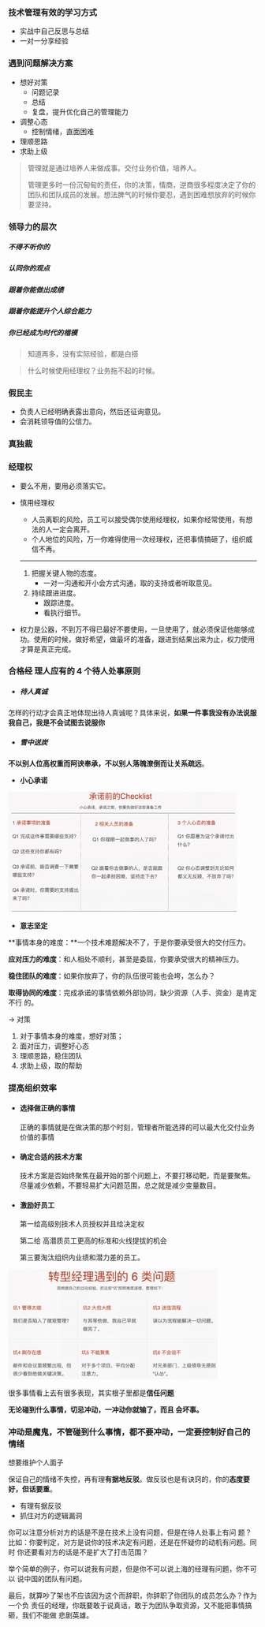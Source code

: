 ### 技术管理有效的学习方式

- 实战中自己反思与总结
- 一对一分享经验

### 遇到问题解决方案

- 想好对策
  - 问题记录
  - 总结
  - 复盘，提升优化自己的管理能力
- 调整心态
  - 控制情绪，直面困难
- 理顺思路
- 求助上级

> 管理就是通过培养人来做成事。交付业务价值，培养人。
>
> 管理更多时一份沉甸甸的责任，你的决策，情商，逆商很多程度决定了你的团队和团队成员的发展。想法脾气的时候你要忍，遇到困难想放弃的时候你要坚持。



### 领导力的层次

##### 不得不听你的

##### 认同你的观点

##### 跟着你能做出成绩

##### 跟着你能提升个人综合能力

##### 你已经成为时代的楷模

>知道再多，没有实际经验，都是白搭

> 什么时候使用经理权？业务拖不起的时候。

###  假民主

- 负责人已经明确表露出意向，然后还征询意见。
- 会消耗领导值的公信力。

### 真独裁

### 经理权

- 要么不用，要用必须落实它。

- 慎用经理权

  - 人员离职的风险，员工可以接受偶尔使用经理权，如果你经常使用，有想法的人一定会离开。
  - 个人地位的风险，万一你难得使用一次经理权，还把事情搞砸了，组织威信不再。

  ---

  1. 把握关键人物的态度。
     - 一对一沟通和开小会方式沟通，取的支持或者听取意见。
  2. 持续跟进进度。
     - 跟踪进度。
     - 看执行细节。

- 权力是公器，不到万不得已最好不要使用，一旦使用了，就必须保证他能够成功。使用的时候，做好希望，做最坏的准备，跟进到结果出来为止，权力使用才算是真正完成。

### 合格经 理人应有的 4 个待人处事原则

- ##### 待人真诚

怎样的行动才会真正地体现出待人真诚呢？具体来说，**如果一件事我没有办法说服我自己，我是不会试图去说服你**

- ##### 雪中送炭

**不以别人位高权重而阿谀奉承，不以别人落魄潦倒而让关系疏远**。

- **小心承诺**

<img src="项目管理提升/image-20210710231327624.png" alt="image-20210710231327624" style="zoom:50%;" />

- **意志坚定**

**事情本身的难度：**一个技术难题解决不了，于是你要承受很大的交付压力。 

**应对压力的难度**：和人相处不顺利，甚至是委屈，你要承受很大的精神压力。 

**稳住团队的难度**：如果你放弃了，你的队伍很可能也会垮，怎么办？

**取得协同的难度**：完成承诺的事情依赖外部协同，缺少资源（人手、资金）是肯定不行 的。

-> 对策

1. 对于事情本身的难度，想好对策；
2. 面对压力，调整好心态
3. 理顺思路，稳住团队
4. 求助上级，取的帮助

### 提高组织效率

- #### 选择做正确的事情

  正确的事情就是在做决策的那个时刻，管理者所能选择的可以最大化交付业务价值的事情

- #### 确定合适的技术方案

  技术方案是否始终聚焦在最开始的那个问题上，不要打移动靶，而是要聚焦。尽量减少依赖，不要轻易扩大问题范围，总之就是减少变量数目。

- #### 激励好员工

  第一给高级别技术人员授权并且给决定权

  第二给 高潜质员工更高的标准和火线提拔的机会

  第三要淘汰组织内业绩和潜力差的员工。



<img src="项目管理提升/image-20210713171852453.png" alt="image-20210713171852453" style="zoom:50%;" />

很多事情看上去有很多表现，其实根子里都是**信任问题**

**无论碰到什么事情，切忌冲动，一冲动你就输了，而且 会坏事。**

### 冲动是魔鬼，不管碰到什么事情，都不要冲动，一定要控制好自己的情绪

想要维护个人面子

保证自己的情绪不失控，再有理**有据地反驳**。做反驳也是有诀窍的，你的**态度要 好，但话要重**。

- 有理有据反驳
- 抓住对方的逻辑漏洞

你可以注意分析对方的话是不是在技术上没有问题，但是在待人处事上有问 题？比如：你要判定，对方是说你的技术决定有问题，还是在怀疑你的动机有问题。同时 你还要看对方的话是不是扩大了打击范围？ 

举个简单的例子，你可以说我有问题，但是你不可以说上海的经理有问题，你不可以 说中国的团队有问题。 

最后，就算吵了架也不应该因为这个而辞职，你辞职了你团队的成员怎么办？作为一个负 责任的经理，你既要敢于说真话，敢于为团队争取资源，又不能把事情搞砸，我们不能做 悲剧英雄。
